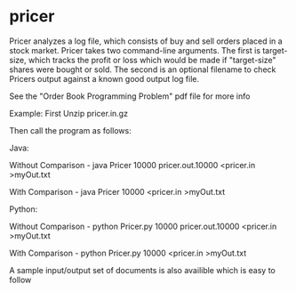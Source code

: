 # pricer

Pricer analyzes a log file, which consists of buy and sell orders placed
in a stock market. Pricer takes two command-line arguments. The first is target-size,
which tracks the profit or loss which would be made if "target-size" shares were bought
or sold. The second is an optional filename to check Pricers
output against a known good output log file. 

See the "Order Book Programming Problem" pdf file for more info

Example:
First Unzip pricer.in.gz

Then call the program as follows:

Java:

Without Comparison - java Pricer 10000 pricer.out.10000 <pricer.in >myOut.txt

With Comparison    - java Pricer 10000 <pricer.in >myOut.txt

Python:

Without Comparison - python Pricer.py 10000 pricer.out.10000 <pricer.in >myOut.txt

With Comparison    - python Pricer.py 10000 <pricer.in >myOut.txt

A sample input/output set of documents is also availible which is easy to follow

